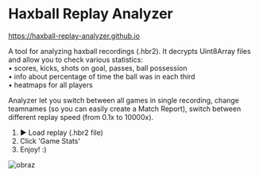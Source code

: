 # Haxball Replay Analyzer
https://haxball-replay-analyzer.github.io

A tool for analyzing haxball recordings (.hbr2). It decrypts Uint8Array files and allow you to check various statistics:  
• scores, kicks, shots on goal, passes, ball possession  
• info about percentage of time the ball was in each third  
• heatmaps for all players  

Analyzer let you switch between all games in single recording, change teamnames (so you can easily create a Match Report), switch between different replay speed (from 0.1x to 10000x).

1. ► Load replay (.hbr2 file)
2. Click 'Game Stats'
3. Enjoy! :)

![obraz](https://user-images.githubusercontent.com/65046449/161960226-44508bea-18aa-4c3d-813a-cfebbff76419.png)
